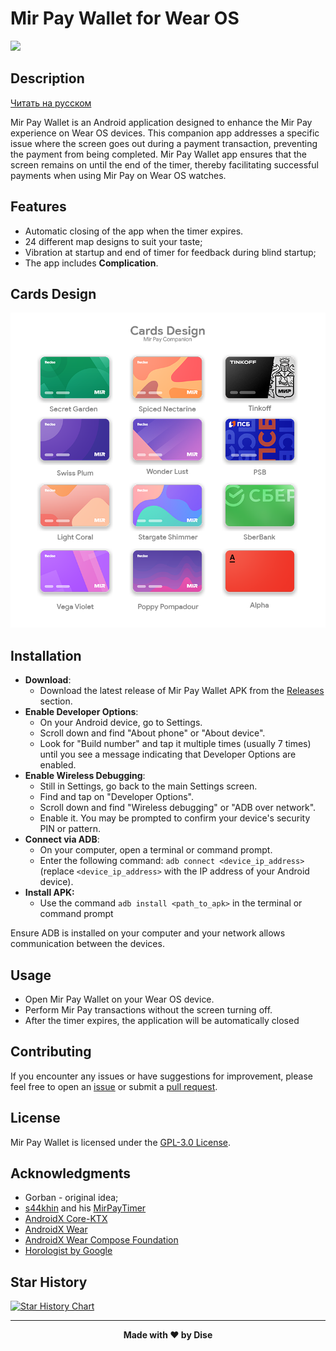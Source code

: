 # Mir Pay Wallet for Wear OS

<img src="https://github.com/the-dise/Mir-Pay-Wallet/blob/main/images/preview.png?raw=true" width="512">

## Description

[Читать на русском](README.ru.md)

Mir Pay Wallet is an Android application designed to enhance the Mir Pay experience on Wear OS devices. This companion app addresses a specific issue where the screen goes out during a payment transaction, preventing the payment from being completed. Mir Pay Wallet app ensures that the screen remains on until the end of the timer, thereby facilitating successful payments when using Mir Pay on Wear OS watches.

## Features

- Automatic closing of the app when the timer expires.
- 24 different map designs to suit your taste;
- Vibration at startup and end of timer for feedback during blind startup;
- The app includes **Complication**.

## Cards Design

![gallery](/images/cards-preview.png)

## Installation

- **Download**:
  - Download the latest release of Mir Pay Wallet APK from the [Releases](https://github.com/the-dise/Mir-Pay-Wallet/releases) section.
- **Enable Developer Options**:
   - On your Android device, go to Settings.
   - Scroll down and find "About phone" or "About device".
   - Look for "Build number" and tap it multiple times (usually 7 times) until you see a message indicating that Developer Options are enabled.
- **Enable Wireless Debugging**:
   - Still in Settings, go back to the main Settings screen.
   - Find and tap on "Developer Options".
   - Scroll down and find "Wireless debugging" or "ADB over network".
   - Enable it. You may be prompted to confirm your device's security PIN or pattern.
- **Connect via ADB**:
   - On your computer, open a terminal or command prompt.
   - Enter the following command: `adb connect <device_ip_address>` (replace `<device_ip_address>` with the IP address of your Android device).
- **Install APK:**
  - Use the command `adb install <path_to_apk>` in the terminal or command prompt  

Ensure ADB is installed on your computer and your network allows communication between the devices.

## Usage

- Open Mir Pay Wallet on your Wear OS device.
- Perform Mir Pay transactions without the screen turning off.
- After the timer expires, the application will be automatically closed

## Contributing

If you encounter any issues or have suggestions for improvement, please feel free to open an [issue](https://github.com/the-dise/Mir-Pay-Wallet/issues) or submit a [pull request](https://github.com/the-dise/Mir-Pay-Wallet/pulls).

## License

Mir Pay Wallet is licensed under the [GPL-3.0 License](https://github.com/the-dise/Mir-Pay-Wallet/blob/main/LICENSE).

## Acknowledgments

- Gorban - original idea;
- [s44khin](https://github.com/s44khin) and his [MirPayTimer](https://github.com/s44khin/MirPayTimer)
- [AndroidX Core-KTX](https://developer.android.com/kotlin/ktx)
- [AndroidX Wear](https://developer.android.com/jetpack/androidx/releases/wear)
- [AndroidX Wear Compose Foundation](https://developer.android.com/jetpack/androidx/releases/wear)
- [Horologist by Google](https://github.com/google/horologist)

## Star History

<a href="https://star-history.com/#the-dise/Mir-Pay-Wallet&Date">
  <picture>
    <source media="(prefers-color-scheme: dark)" srcset="https://api.star-history.com/svg?repos=the-dise/Mir-Pay-Wallet&type=Date&theme=dark" />
    <source media="(prefers-color-scheme: light)" srcset="https://api.star-history.com/svg?repos=the-dise/Mir-Pay-Wallet&type=Date" />
    <img alt="Star History Chart" src="https://api.star-history.com/svg?repos=the-dise/Mir-Pay-Wallet&type=Date" />
  </picture>
</a>

---

<p align="center"><b>Made with ❤️ by Dise</b></p>

